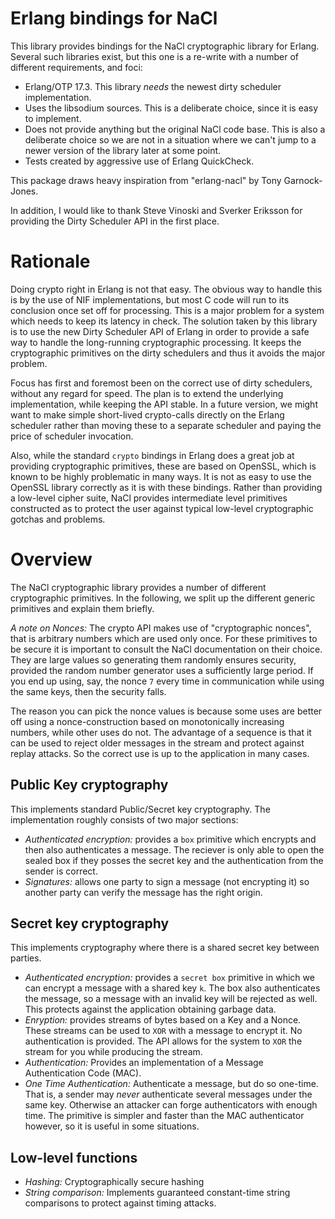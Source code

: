 # Erlang bindings for NaCl

This library provides bindings for the NaCl cryptographic library for Erlang. Several such libraries exist, but this one is a re-write with a number of different requirements, and foci:

* Erlang/OTP 17.3. This library *needs* the newest dirty scheduler implementation.
* Uses the libsodium sources. This is a deliberate choice, since it is easy to implement.
* Does not provide anything but the original NaCl code base. This is also a deliberate choice so we are not in a situation where we can't jump to a newer version of the library later at some point.
* Tests created by aggressive use of Erlang QuickCheck.

This package draws heavy inspiration from "erlang-nacl" by Tony Garnock-Jones.

In addition, I would like to thank Steve Vinoski and Sverker Eriksson for providing the Dirty Scheduler API in the first place.

# Rationale

Doing crypto right in Erlang is not that easy. The obvious way to handle this is by the use of NIF implementations, but most C code will run to its conclusion once set off for processing. This is a major problem for a system which needs to keep its latency in check. The solution taken by this library is to use the new Dirty Scheduler API of Erlang in order to provide a safe way to handle the long-running cryptographic processing. It keeps the cryptographic primitives on the dirty schedulers and thus it avoids the major problem.

Focus has first and foremost been on the correct use of dirty schedulers, without any regard for speed. The plan is to extend the underlying implementation, while keeping the API stable. In a future version, we might want to make simple short-lived crypto-calls directly on the Erlang scheduler rather than moving these to a separate scheduler and paying the price of scheduler invocation.

Also, while the standard `crypto` bindings in Erlang does a great job at providing cryptographic primitives, these are based on OpenSSL, which is known to be highly problematic in many ways. It is not as easy to use the OpenSSL library correctly as it is with these bindings. Rather than providing a low-level cipher suite, NaCl provides intermediate level primitives constructed as to protect the user against typical low-level cryptographic gotchas and problems.

# Overview

The NaCl cryptographic library provides a number of different cryptographic primitives. In the following, we split up the different generic primitives and explain them briefly.

*A note on Nonces:* The crypto API makes use of "cryptographic nonces", that is arbitrary numbers which are used only once. For these primitives to be secure it is important to consult the NaCl documentation on their choice. They are large values so generating them randomly ensures security, provided the random number generator uses a sufficiently large period. If you end up using, say, the nonce `7` every time in communication while using the same keys, then the security falls.

The reason you can pick the nonce values is because some uses are better off using a nonce-construction based on monotonically increasing numbers, while other uses do not. The advantage of a sequence is that it can be used to reject older messages in the stream and protect against replay attacks. So the correct use is up to the application in many cases.

## Public Key cryptography

This implements standard Public/Secret key cryptography. The implementation roughly consists of two major sections:

* *Authenticated encryption:* provides a `box` primitive which encrypts and then also authenticates a message. The reciever is only able to open the sealed box if they posses the secret key and the authentication from the sender is correct.
* *Signatures:* allows one party to sign a message (not encrypting it) so another party can verify the message has the right origin.

## Secret key cryptography

This implements cryptography where there is a shared secret key between parties.

* *Authenticated encryption:* provides a `secret box` primitive in which we can encrypt a message with a shared key `k`. The box also authenticates the message, so a message with an invalid key will be rejected as well. This protects against the application obtaining garbage data.
* *Enryption:* provides streams of bytes based on a Key and a Nonce. These streams can be used to `XOR` with a message to encrypt it. No authentication is provided. The API allows for the system to `XOR` the stream for you while producing the stream.
* *Authentication:* Provides an implementation of a Message Authentication Code (MAC).
* *One Time Authentication:* Authenticate a message, but do so one-time. That is, a sender may *never* authenticate several messages under the same key. Otherwise an attacker can forge authenticators with enough time. The primitive is simpler and faster than the MAC authenticator however, so it is useful in some situations.

## Low-level functions

* *Hashing:* Cryptographically secure hashing
* *String comparison:* Implements guaranteed constant-time string comparisons to protect against timing attacks.